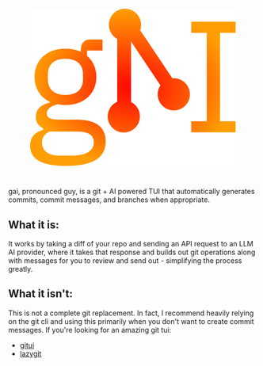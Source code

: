 <p align="center">
  <img src="https://github.com/nuttycream/gai/blob/main/docs/logo.svg" />
</p>

# 

gai, pronounced guy, is a git + AI powered TUI that automatically generates
commits, commit messages, and branches when appropriate.

## What it is:

It works by taking a diff of your repo and sending an API request to an LLM AI
provider, where it takes that response and builds out git operations along with
messages for you to review and send out - simplifying the process greatly.

## What it isn't:

This is not a complete git replacement. In fact, I recommend heavily relying on
the git cli and using this primarily when you don't want to create commit
messages. If you're looking for an amazing git tui:

- [gitui](https://github.com/gitui-org/gitui)
- [lazygit](https://github.com/jesseduffield/lazygit)
